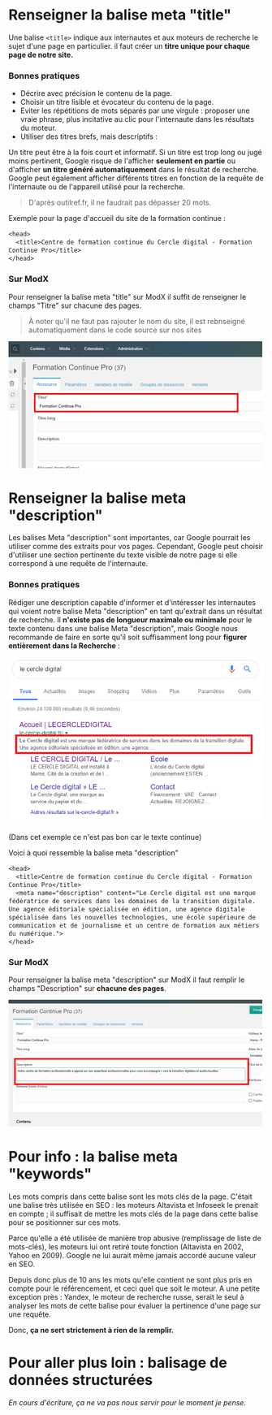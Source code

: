 # Renseigner la balise meta "title"

Une balise `<title>` indique aux internautes et aux moteurs de recherche le sujet d'une page en particulier. il faut créer un **titre unique pour chaque page de notre site.**
### Bonnes pratiques
- Décrire avec précision le contenu de la page.
- Choisir un titre lisible et évocateur du contenu de la page.
- Eviter les répétitions de mots séparés par une virgule : proposer une vraie phrase, plus incitative au clic pour l'internaute dans les résultats du moteur.
- Utiliser des titres brefs, mais descriptifs :

Un titre peut être à la fois court et informatif. Si un titre est trop long ou jugé moins pertinent, Google risque de l'afficher **seulement en partie** ou d'afficher **un titre généré automatiquement** dans le résultat de recherche. Google peut également afficher différents titres en fonction de la requête de l'internaute ou de l'appareil utilisé pour la recherche.

>D'après outilref.fr, il ne faudrait pas dépasser 20 mots.

Exemple pour la page d'accueil du site de la formation continue : 

~~~~
<head>
  <title>Centre de formation continue du Cercle digital - Formation Continue Pro</title>
</head>
~~~~

### Sur ModX

Pour renseigner la balise meta "title" sur ModX il suffit de renseigner le champs "Titre" sur chacune des pages. 
>À noter qu'il ne faut pas rajouter le nom du site, il est rebnseigné automatiquement dans le code source sur nos sites

![ModX Meta Title](/img/modx_meta_title.png)

# Renseigner la balise meta "description"

Les balises Meta "description" sont importantes, car Google pourrait les utiliser comme des extraits pour vos pages. Cependant, Google peut choisir d'utiliser une section pertinente du texte visible de notre page si elle correspond à une requête de l'internaute.

### Bonnes pratiques

Rédiger une description capable d'informer et d'intéresser les internautes qui voient notre balise Meta "description" en tant qu'extrait dans un résultat de recherche. Il **n'existe pas de longueur maximale ou minimale** pour le texte contenu dans une balise Meta "description", mais Google nous recommande de faire en sorte qu'il soit suffisamment long pour **figurer entièrement dans la Recherche** : 

![Meta Description](/img/meta_description.png)

(Dans cet exemple ce n'est pas bon car le texte continue)

Voici à quoi ressemble la balise meta "description"

~~~~
<head>
  <title>Centre de formation continue du Cercle digital - Formation Continue Pro</title>
  <meta name="description" content="Le Cercle digital est une marque fédératrice de services dans les domaines de la transition digitale. Une agence éditoriale spécialisée en édition, une agence digitale spécialisée dans les nouvelles technologies, une école supérieure de communication et de journalisme et un centre de formation aux métiers du numérique.">
</head>
~~~~

### Sur ModX

Pour renseigner la balise meta "description" sur ModX il faut remplir le champs "Description" sur **chacune des pages**.

![ModX Meta Description](/img/modx_meta_description.png)

# Pour info : la balise meta "keywords"

Les mots compris dans cette balise sont les mots clés de la page. C'était une balise très utilisée en SEO : les moteurs Altavista et Infoseek le prenait en compte ; il suffisait de mettre les mots clés de la page dans cette balise pour se positionner sur ces mots.

Parce qu'elle a été utilisée de manière trop abusive (remplissage de liste de mots-clés), les moteurs lui ont retiré toute fonction (Altavista en 2002, Yahoo en 2009). Google ne lui aurait même jamais accordé aucune valeur en SEO.

Depuis donc plus de 10 ans les mots qu'elle contient ne sont plus pris en compte pour le référencement, et ceci quel que soit le moteur. A une petite exception près : Yandex, le moteur de recherche russe, serait le seul à analyser les mots de cette balise pour évaluer la pertinence d'une page sur une requête.

Donc, **ça ne sert strictement à rien de la remplir.**

# Pour aller plus loin : balisage de données structurées

*En cours d'écriture, ça ne va pas nous servir pour le moment je pense.*

